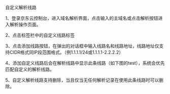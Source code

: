 自定义解析线路

1、登录京东云控制台，进入域名解析界面，点击输入的主域名或点击解析按钮进入解析操作页面。

2、点击标签栏中的自定义线路标签

3、点击添加线路按钮，在弹出的对话框中输入线路名和线路地址，线路地址仅支持CIDR格式同IP段范围格式。（例1.1.1.1/24或1.1.1.1-2.2.2.2）

4、添加自定义线路后会在解析线路中显示此条线路（如下图的test），系统会优先匹配自定义的解析线路。

5、自定义解析线路支持删除，当且仅当无任何解析记录在使用此条线路时可以删除。
